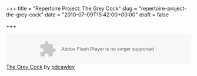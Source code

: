 +++
title = "Repertoire Project: The Grey Cock"
slug = "repertoire-project-the-grey-cock"
date = "2010-07-09T15:42:00+00:00"
draft = false

+++

<object height="81" width="100%">
<param name="movie" value="http://player.soundcloud.com/player.swf?url=http%3A%2F%2Fsoundcloud.com%2Fpdcawley%2Fthe-grey-cock"></param> <param name="allowscriptaccess" value="always"></param> <embed allowscriptaccess="always" height="81" src="http://player.soundcloud.com/player.swf?url=http%3A%2F%2Fsoundcloud.com%2Fpdcawley%2Fthe-grey-cock" type="application/x-shockwave-flash" width="100%"></embed> </object> <span><a href="http://soundcloud.com/pdcawley/the-grey-cock">The Grey Cock</a> by <a href="http://soundcloud.com/pdcawley">pdcawley</a></span>
